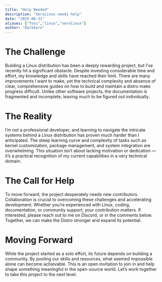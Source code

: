 ```yaml
---
title: "Help Needed"
description: "XeroLinux needs help"
date: "2025-08-31"
aliases: ["foss","linux","xerolinux"]
author: "DarkXero"
---
```


# The Challenge

Building a Linux distribution has been a deeply rewarding project, but I’ve recently hit a significant obstacle. Despite investing considerable time and effort, my knowledge and skills have reached their limit. There are many improvements I want to make, yet the technical complexity and absence of clear, comprehensive guides on how to build and maintain a distro make progress difficult. Unlike other software projects, the documentation is fragmented and incomplete, leaving much to be figured out individually.

# The Reality

I’m not a professional developer, and learning to navigate the intricate systems behind a Linux distribution has proven much harder than I anticipated. The steep learning curve and complexity of tasks such as kernel customization, package management, and system integration are overwhelming. This situation isn’t about lacking motivation or dedication — it’s a practical recognition of my current capabilities in a very technical domain.

# The Call for Help

To move forward, the project desperately needs new contributors. Collaboration is crucial to overcoming these challenges and accelerating development. Whether you’re experienced with Linux, coding, documentation, or community support, your contribution matters. If interested, please reach out to me on Discord, or in the comments below. Together, we can make the Distro stronger and expand its potential.

# Moving Forward

While the project started as a solo effort, its future depends on building a community. By pooling our skills and resources, what seemed impossible alone can become achievable. This is an open invitation to join in and help shape something meaningful in the open-source world. Let’s work together to take this project to the next level.


